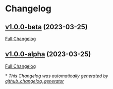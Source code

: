 # Changelog

## [v1.0.0-beta](https://github.com/devlooped/PackageReferenceCleaner/tree/v1.0.0-beta) (2023-03-25)

[Full Changelog](https://github.com/devlooped/PackageReferenceCleaner/compare/v1.0.0-alpha...v1.0.0-beta)

## [v1.0.0-alpha](https://github.com/devlooped/PackageReferenceCleaner/tree/v1.0.0-alpha) (2023-03-25)

[Full Changelog](https://github.com/devlooped/PackageReferenceCleaner/compare/f04efd487a3c7d32acb9f5c0ee2dab8b80dd288d...v1.0.0-alpha)



\* *This Changelog was automatically generated by [github_changelog_generator](https://github.com/github-changelog-generator/github-changelog-generator)*
